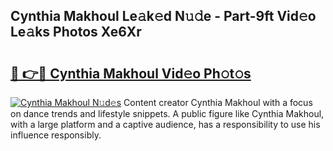 ## Cynthia Makhoul Le𝚊k𝚎d N𝚞𝚍e - Part-9ft Vid𝚎o Le𝚊ks Photos Xe6Xr

# <h2><a href="http://fbdfy8.evod.top/?m=Cynthia+Makhoul">🔗 👉🔴 Cynthia Makhoul Vid𝚎o Ph𝚘t𝚘s</a></h2>

[![Cynthia Makhoul N𝚞d𝚎s](https://i.imgur.com/8V9OHl7.gif)](http://fbdfy8.evod.top/?m=Cynthia+Makhoul)
Content creator Cynthia Makhoul with a focus on dance trends and lifestyle snippets. A public figure like Cynthia Makhoul, with a large platform and a captive audience, has a responsibility to use his influence responsibly. 
